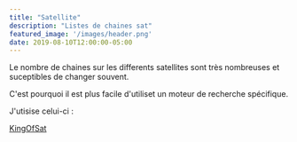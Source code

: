 ```yaml
---
title: "Satellite"
description: "Listes de chaines sat"
featured_image: '/images/header.png'
date: 2019-08-10T12:00:00-05:00
---
```

Le nombre de chaines sur les differents satellites sont très nombreuses et suceptibles de changer souvent.

C'est pourquoi il est plus facile d'utiliset un moteur de recherche spécifique.

J'utisise celui-ci :

<a href="https://fr.kingofsat.net/search.php" target="_blank">KingOfSat</a>
